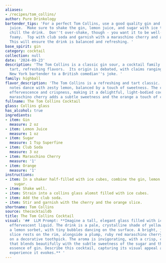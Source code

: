 ```yaml
---
aliases:
- /recipes/tom_collins/
author: Pure Drinkology
bartender_tips: 'For a perfect Tom Collins, use a good quality gin and fresh lemon
  juice.  Make sure to shake the gin, lemon juice, and sugar with ice to thoroughly
  chill the drink.  Don''t over-shake, though - you want it to be well-mixed, not
  foamy.  Top with club soda and garnish with a maraschino cherry and an orange slice.
  This will ensure the drink is balanced and refreshing. '
base_spirit: gin
category: cocktail
collection: null
date: '2024-09-23'
description: 'The Tom Collins is a classic gin sour, a cocktail family known for its
  tart, refreshing flavors.  Its origin is debated, with claims ranging from a 19th-century
  New York bartender to a British comedian''s joke. '
family: highball
flavor_description: 'The Tom Collins is a refreshing and tart classic. Gin''s juniper
  notes dance with zesty lemon, balanced by a touch of sweetness. The club soda adds
  effervescence and crispness, making it a delightful, light-bodied cocktail. The
  maraschino cherry adds a subtle sweetness and the orange a touch of citrusy aroma. '
fullname: The Tom Collins Cocktail
glass: Collins glass
has_alcohol: true
ingredients:
- item: Gin
  measure: 2 oz
- item: Lemon Juice
  measure: 1 oz
- item: Sugar
  measure: 1 Tsp Superfine
- item: Club Soda
  measure: 3 oz
- item: Maraschino Cherry
  measure: '1'
- item: Orange
  measure: '1'
instructions:
- item: In a shaker half-filled with ice cubes, combine the gin, lemon juice, and
    sugar.
- item: Shake well.
- item: Strain into a collins glass alomst filled with ice cubes.
- item: Add the club soda.
- item: Stir and garnish with the cherry and the orange slice.
shortname: Tom Collins
source: thecocktaildb
title: The Tom Collins Cocktail
visual: '##  LLM Prompt: **Imagine a tall, elegant glass filled with ice and a shimmering,
  effervescent liquid. The drink is a pale, crystalline shade of yellow, almost like
  a lemon sorbet, with tiny bubbles dancing on the surface. A bright, juicy lemon
  slice rests on the rim, alongside a plump, ruby red maraschino cherry, suspended
  on a decorative toothpick. The aroma is invigorating, with a crisp, citrusy note
  that blends beautifully with the subtle sweetness of the sugar and the refreshing
  essence of gin. Describe this cocktail, capturing its visual appeal and the sensory
  experience it evokes.** '
---
```



